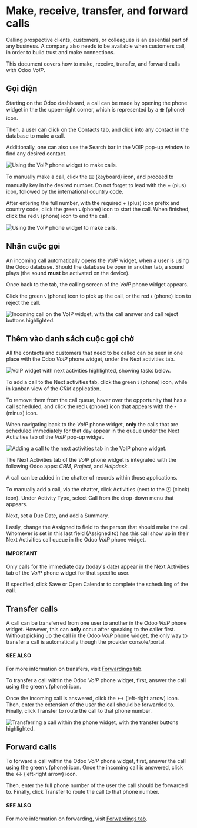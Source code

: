 # Make, receive, transfer, and forward calls

Calling prospective clients, customers, or colleagues is an essential part of any business. A
company also needs to be available when customers call, in order to build trust and make
connections.

This document covers how to make, receive, transfer, and forward calls with Odoo *VoIP*.

## Gọi điện

Starting on the Odoo dashboard, a call can be made by opening the phone widget in the the
upper-right corner, which is represented by a ☎️ (phone) icon.

Then, a user can click on the Contacts tab, and click into any contact in the database
to make a call.

Additionally, one can also use the Search bar in the VOIP pop-up window to
find any desired contact.

![Using the VoIP phone widget to make calls.](../../../.gitbook/assets/widget-operation.png)

To manually make a call, click the ⌨️ (keyboard) icon, and proceed to manually key in
the desired number. Do not forget to lead with the + (plus) icon, followed by the
international country code.

After entering the full number, with the required + (plus) icon prefix and country code,
click the green 📞 (phone) icon to start the call. When finished, click the red
📞 (phone) icon to end the call.

![Using the VoIP phone widget to make calls.](../../../.gitbook/assets/manual-call.png)

## Nhận cuộc gọi

An incoming call automatically opens the *VoIP* widget, when a user is using the Odoo database.
Should the database be open in another tab, a sound plays (the sound **must** be activated on the
device).

Once back to the tab, the calling screen of the *VoIP* phone widget appears.

Click the green 📞 (phone) icon to pick up the call, or the red 📞 (phone)
icon to reject the call.

![Incoming call on the VoIP widget, with the call answer and call reject buttons highlighted.](../../../.gitbook/assets/incoming-call1.png)

## Thêm vào danh sách cuộc gọi chờ

All the contacts and customers that need to be called can be seen in one place with the Odoo *VoIP*
phone widget, under the Next activities tab.

![VoIP widget with next activities highlighted, showing tasks below.](../../../.gitbook/assets/next-activities.png)

To add a call to the Next activities tab, click the green 📞 (phone) icon,
while in kanban view of the *CRM* application.

To remove them from the call queue, hover over the opportunity that has a call scheduled, and click
the red 📞 (phone) icon that appears with the - (minus) icon.

When navigating back to the *VoIP* phone widget, **only** the calls that are scheduled immediately
for that day appear in the queue under the Next Activities tab of the *VoIP* pop-up
widget.

![Adding a call to the next activities tab in the VoIP phone widget.](../../../.gitbook/assets/add-call-queue.png)

The Next Activities tab of the *VoIP* phone widget is integrated with the following Odoo
apps: *CRM*, *Project*, and *Helpdesk*.

A call can be added in the chatter of records within those applications.

To manually add a call, via the chatter, click Activities (next to the 🕗
(clock) icon). Under Activity Type, select Call from the drop-down menu
that appears.

Next, set a Due Date, and add a Summary.

Lastly, change the Assigned to field to the person that should make the call. Whomever
is set in this last field (Assigned to) has this call show up in their Next
Activities call queue in the Odoo *VoIP* phone widget.

#### IMPORTANT
Only calls for the immediate day (today's date) appear in the Next Activities tab of
the *VoIP* phone widget for that specific user.

If specified, click Save or Open Calendar to complete the scheduling of the
call.

## Transfer calls

A call can be transferred from one user to another in the Odoo *VoIP* phone widget. However, this
can **only** occur after speaking to the caller first. Without picking up the call in the Odoo
*VoIP* phone widget, the only way to transfer a call is automatically though the provider
console/portal.

#### SEE ALSO
For more information on transfers, visit [Forwardings tab](applications/productivity/voip/axivox/manage_users.md#voip-axivox-forwardings-tab).

To transfer a call within the Odoo *VoIP* phone widget, first, answer the call using the green
📞 (phone) icon.

Once the incoming call is answered, click the ↔ (left-right arrow) icon. Then, enter the
extension of the user the call should be forwarded to. Finally, click Transfer to route
the call to that phone number.

![Transferring a call within the phone widget, with the transfer buttons highlighted.](../../../.gitbook/assets/transfer.png)

## Forward calls

To forward a call within the Odoo *VoIP* phone widget, first, answer the call using the green
📞 (phone) icon. Once the incoming call is answered, click the ↔ (left-right
arrow) icon.

Then, enter the full phone number of the user the call should be forwarded to. Finally, click
Transfer to route the call to that phone number.

#### SEE ALSO
For more information on forwarding, visit [Forwardings tab](applications/productivity/voip/axivox/manage_users.md#voip-axivox-forwardings-tab).
